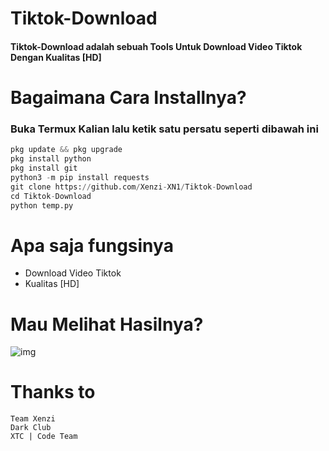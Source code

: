 # Tiktok-Download

#### Tiktok-Download adalah sebuah Tools Untuk Download Video Tiktok Dengan Kualitas [HD]

# Bagaimana Cara Installnya?
### Buka Termux Kalian lalu ketik satu persatu seperti dibawah ini
```python
pkg update && pkg upgrade
pkg install python
pkg install git
python3 -m pip install requests
git clone https://github.com/Xenzi-XN1/Tiktok-Download
cd Tiktok-Download
python temp.py
```

# Apa saja fungsinya
+ Download Video Tiktok
+ Kualitas [HD]

# Mau Melihat Hasilnya?
![img]()

# Thanks to
```
Team Xenzi
Dark Club
XTC | Code Team
```
